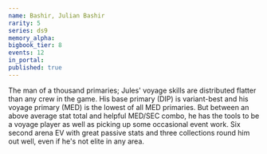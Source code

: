 ```yaml
---
name: Bashir, Julian Bashir
rarity: 5
series: ds9
memory_alpha:
bigbook_tier: 8
events: 12
in_portal:
published: true
---
```


The man of a thousand primaries; Jules' voyage skills are distributed flatter than any crew in the game. His base primary (DIP) is variant-best and his voyage primary (MED) is the lowest of all MED primaries. But between an above average stat total and helpful MED/SEC combo, he has the tools to be a voyage player as well as picking up some occasional event work. Six second arena EV with great passive stats and three collections round him out well, even if he's not elite in any area.

